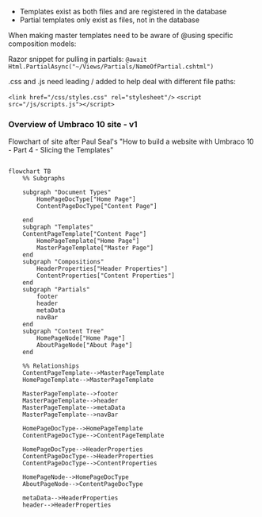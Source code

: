 
- Templates exist as both files and are registered in the database
- Partial templates only exist as files, not in the database


When making master templates need to be aware of @using specific composition models:

Razor snippet for pulling in partials:
    `@await Html.PartialAsync("~/Views/Partials/NameOfPartial.cshtml")`


.css and .js need leading / added to help deal with different file paths:

`<link href="/css/styles.css" rel="stylesheet"/>`
`<script src="/js/scripts.js"></script>`

### Overview of Umbraco 10 site - v1
Flowchart of site after Paul Seal's "How to build a website with Umbraco 10 - Part 4 - Slicing the Templates"

```mermaid

flowchart TB
    %% Subgraphs

    subgraph "Document Types"
        HomePageDocType["Home Page"]
        ContentPageDocType["Content Page"]

    end
    subgraph "Templates"
    ContentPageTemplate["Content Page"]
        HomePageTemplate["Home Page"]
        MasterPageTemplate["Master Page"]
    end
    subgraph "Compositions"
        HeaderProperties["Header Properties"]
        ContentProperties["Content Properties"]
    end
    subgraph "Partials"
        footer
        header
        metaData
        navBar
    end
    subgraph "Content Tree"
        HomePageNode["Home Page"]
        AboutPageNode["About Page"]
    end

    %% Relationships
    ContentPageTemplate-->MasterPageTemplate
    HomePageTemplate-->MasterPageTemplate
    
    MasterPageTemplate-->footer
    MasterPageTemplate-->header
    MasterPageTemplate-->metaData
    MasterPageTemplate-->navBar

    HomePageDocType-->HomePageTemplate
    ContentPageDocType-->ContentPageTemplate

    HomePageDocType-->HeaderProperties
    ContentPageDocType-->HeaderProperties
    ContentPageDocType-->ContentProperties

    HomePageNode-->HomePageDocType
    AboutPageNode-->ContentPageDocType

    metaData-->HeaderProperties
    header-->HeaderProperties
```